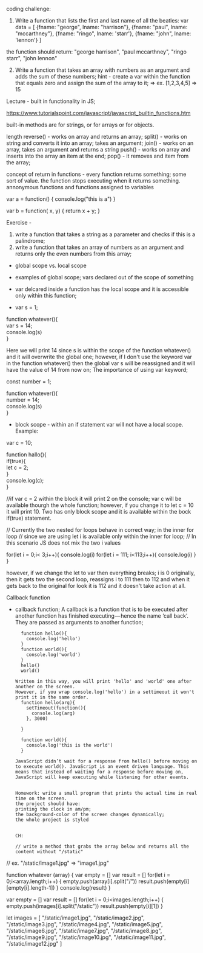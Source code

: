 coding challenge:


1. Write a function that lists the first and last name of all the beatles:
var data = [
    {fname: "george", lname: "harrison"},
    {fname: "paul", lname: "mccarthney"},
    {fname: "ringo", lname: 'starr'},
    {fname: "john", lname: 'lennon'}
]

the function should return: "george harrison", "paul mccarthney", "ringo starr", "john lennon"

2. Write a function that takes an array with numbers as an argument and adds the sum of these numbers; hint - create a var within the function that equals zero and assign the sum of the array to it; => ex. [1,2,3,4,5] => 15

Lecture - built in functionality in JS;

https://www.tutorialspoint.com/javascript/javascript_builtin_functions.htm

built-in methods are for strings, or for arrays or for objects.

length
reverse() - works on array and returns an array;
split() - works on string and converts it into an array; takes an argument;
join() - works on an array, takes an argument and returns a string
push() - works on array and inserts into the array an item at the end;
pop() - it removes and item from the array;

concept of return in functions - every function returns something; some sort of value. the function stops executing when it returns something.
annonymous functions and functions assigned to variables

var a = function() {
	console.log("this is a")
}

var b = function( x, y) {
	return x + y;
}

Exercise - 
1. write a function that takes a string as a parameter and checks if this is a palindrome;
2. write a function that takes an array of numbers as an argument and returns only the even numbers from this array;





- global scope vs. local scope

 - examples of global scope; vars declared out of the scope of something  
 - var delcared inside a function has the local scope and it is accessible only within this function;  

 - var s = 1;

  function whatever(){  
	var s = 14;  
	console.log(s)  
 } 

 
 Here we will print 14 since s is within the scope of the function whatever() and it will overwrite the global one;
 however, if I don't use the keyword var in the function whatever() then the global var s will be reassigned and it will have the value of 14 from now on; The importance of using var keyword;

  const number = 1;

  function whatever(){  
  number = 14;  
  console.log(s)  
 }
 
 - block scope - within an if statement var will not have a local scope. Example: 


 
 var c = 10;  

function hallo(){  
if(true){  
	let c = 2;  
 }  
console.log(c);  
}

 //if var c = 2 within the block it will print 2 on the console; var c will be available thourgh the whole function; however, if you change it to let c = 10 it will print 10. Two has only block scope and it is available within the bock if(true) statement.


 // Currently the two nested for loops behave in correct way; in the inner for loop
// since we are using let i is available only within the inner for loop;
// In this scenario JS does not mix the two i values


for(let i = 0;i< 3;i++){
  console.log(i)
  for(let i = 111; i<113;i++){
    console.log(i)
  }
}

however, if we change the let to var then everything breaks; i is 0 originally, then it gets two the second loop, reassigns i to 111 then to 112 and when it gets back to the original for look it is 112 and it doesn't take action at all.


Callback function

- callback function;
    A callback is a function that is to be executed after another function has finished executing — hence the name ‘call back’. They are passed as arguments to another function;

        function hello(){
          console.log('hello')
        }
        function world(){
          console.log('world')
        }
        hello()
        world()

      Written in this way, you will print 'hello' and 'world' one after another on the screen.
      However, if you wrap console.log('hello') in a settimeout it won't print it in the same order.
        function hello(arg){
          setTimeout(function(){
            console.log(arg)
          }, 3000)

        }

        function world(){
          console.log('this is the world')
        }
      
      JavaScript didn’t wait for a response from hello() before moving on to execute world(). JavaScript is an event driven language. This means that instead of waiting for a response before moving on, JavaScript will keep executing while listening for other events.


      Homework: write a small program that prints the actual time in real time on the screen.
      the project should have:
      printing the clock in am/pm;
      the background-color of the screen changes dynamically;
      the whole project is styled 


      CH:

      // write a method that grabs the array below and returns all the content without "/static"
// ex.  "/static/image1.jpg" => "image1.jpg"



function whatever (array) {
     var empty = []
     var result = []
     for(let i = 0;i<array.length;i++) {
         empty.push(array[i].split("/"))
         result.push(empty[i][empty[i].length-1])
     }
     console.log(result)
 }

 var empty = []
var result = []
for(let i = 0;i<images.length;i++) {
    empty.push(images[i].split("/static"))
    result.push(empty[i][1])
}


 let images = [
 "/static/image1.jpg", "/static/image2.jpg", "/static/image3.jpg", "/static/image4.jpg",
 "/static/image5.jpg", "/static/image6.jpg", "/static/image7.jpg", "/static/image8.jpg",
 "/static/image9.jpg", "/static/image10.jpg", "/static/image11.jpg", "/static/image12.jpg"
 ]






